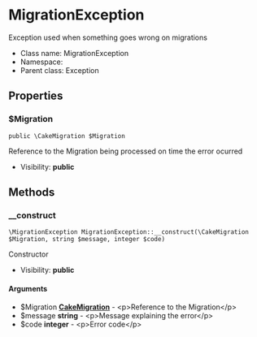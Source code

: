 MigrationException
===============

Exception used when something goes wrong on migrations




* Class name: MigrationException
* Namespace: 
* Parent class: Exception





Properties
----------


### $Migration

    public \CakeMigration $Migration

Reference to the Migration being processed on time the error ocurred



* Visibility: **public**


Methods
-------


### __construct

    \MigrationException MigrationException::__construct(\CakeMigration $Migration, string $message, integer $code)

Constructor



* Visibility: **public**


#### Arguments
* $Migration **[CakeMigration](CakeMigration.md)** - &lt;p&gt;Reference to the Migration&lt;/p&gt;
* $message **string** - &lt;p&gt;Message explaining the error&lt;/p&gt;
* $code **integer** - &lt;p&gt;Error code&lt;/p&gt;



